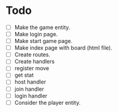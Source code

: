 # Todo

- [ ] Make the game entity.
- [ ] Make login page.
- [ ] Make start game page.
- [ ] Make index page with board (html file).
- [ ] Create routes.
- [ ] Create handlers
 - [ ] register move
 - [ ] get stat
 - [ ] host handler
 - [ ] join handler
 - [ ] login handler
- [ ] Consider the player entity.